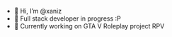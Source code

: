 - 👋 Hi, I’m @xaniz
- 👀 Full stack developer in progress :P
- 🌱 Currently working on GTA V Roleplay project RPV

<!---
xaniz/xaniz is a ✨ special ✨ repository because its `README.md` (this file) appears on your GitHub profile.
You can click the Preview link to take a look at your changes.
--->
